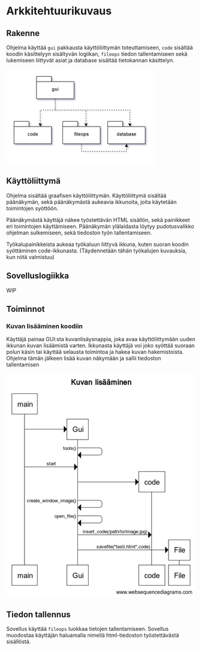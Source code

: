 # Arkkitehtuurikuvaus

## Rakenne

Ohjelma käyttää `gui` pakkausta käyttöliittymän toteuttamiseen, `code` sisältää koodin käsittelyyn sisältyvän logiikan, `fileops` tiedon tallentamiseen sekä lukemiseen liittyvät asiat ja database sisältää tietokannan käsittelyn.

![Rakenne](./kuvat/sovellus.png)

## Käyttöliittymä

Ohjelma sisältää graafisen käyttöliittymän. Käyttöliittymä sisältää päänäkymän, sekä päänäkymästä aukeavia ikkunoita, joita käytetään toimintojen syöttöön.

Päänäkymästä käyttäjä näkee työstettävän HTML sisällön, sekä painikkeet eri toimintojen käyttämiseen. Päänäkymän ylälaidasta löytyy pudotusvalikko ohjelman sulkemiseen, sekä tiedoston työn tallentamiseen. 

Työkalupainikkeista aukeaa työkaluun liittyvä ikkuna, kuten suoran koodin syöttäminen code-ikkunasta. (Täydennetään tähän työkalujen kuvauksia, kun niitä valmistuu)

## Sovelluslogiikka

WIP
## Toiminnot

### Kuvan lisääminen koodiin
Käyttäjä painaa GUI:sta kuvanlisäysnappia, joka avaa käyttöliittymään uuden ikkunan kuvan lisäämistä varten. Ikkunasta käyttäjä voi joko syöttää suoraan polun käsin tai käyttää selausta toimintoa ja hakea kuvan hakemistoista. Ohjelma tämän jälkeen lisää kuvan näkymään ja sallii tiedoston tallentamisen

![Rakenne](./kuvat/kuvan_lisaaminen.png)

## Tiedon tallennus

Sovellus käyttää `fileops` luokkaa tietojen tallentamiseen. Sovellus muodostaa käyttäjän haluamalla nimellä html-tiedoston työstettävästä sisällöstä.